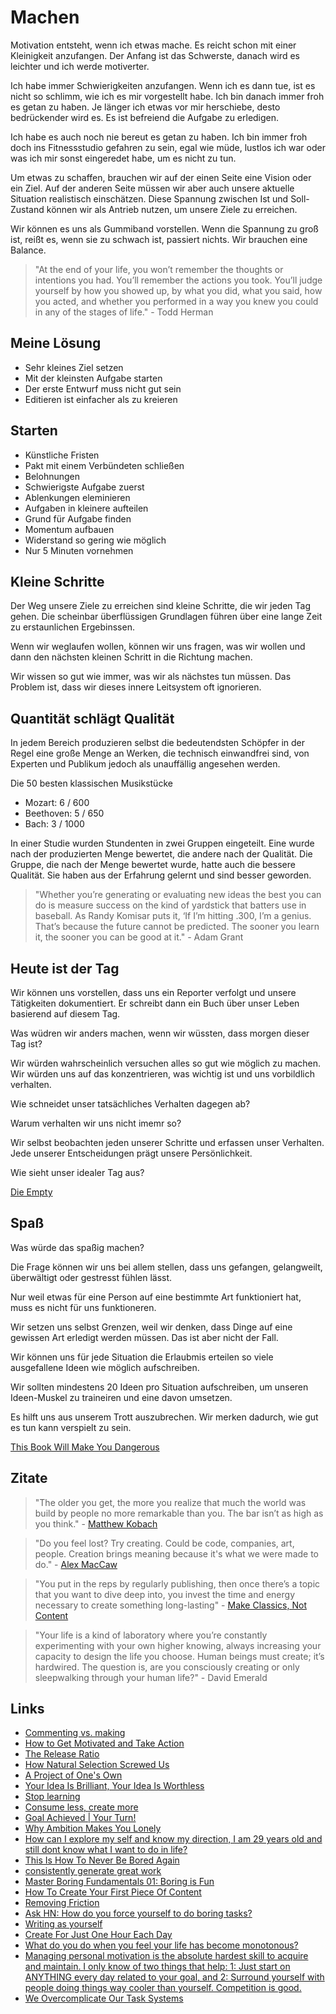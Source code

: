 # Machen

Motivation entsteht, wenn ich etwas mache. Es reicht schon mit einer Kleinigkeit anzufangen. Der Anfang ist das Schwerste, danach wird es leichter und ich werde motiverter.

Ich habe immer Schwierigkeiten anzufangen. Wenn ich es dann tue, ist es nicht so schlimm, wie ich es mir vorgestellt habe. Ich bin danach immer froh es getan zu haben. Je länger ich etwas vor mir herschiebe, desto bedrückender wird es. Es ist befreiend die Aufgabe zu erledigen.

Ich habe es auch noch nie bereut es getan zu haben. Ich bin immer froh doch ins Fitnessstudio gefahren zu sein, egal wie müde, lustlos ich war oder was ich mir sonst eingeredet habe, um es nicht zu tun.

Um etwas zu schaffen, brauchen wir auf der einen Seite eine Vision oder ein Ziel. Auf der anderen Seite müssen wir aber auch unsere aktuelle Situation realistisch einschätzen. Diese Spannung zwischen Ist und Soll-Zustand können wir als Antrieb nutzen, um unsere Ziele zu erreichen.

Wir können es uns als Gummiband vorstellen. Wenn die Spannung zu groß ist, reißt es, wenn sie zu schwach ist, passiert nichts. Wir brauchen eine Balance.

> "At the end of your life, you won’t remember the thoughts or intentions you had. You’ll remember the actions you took. You’ll judge yourself by how you showed up, by what you did, what you said, how you acted, and whether you performed in a way you knew you could in any of the stages of life." - Todd Herman

## Meine Lösung

- Sehr kleines Ziel setzen
- Mit der kleinsten Aufgabe starten
- Der erste Entwurf muss nicht gut sein
- Editieren ist einfacher als zu kreieren

## Starten

- Künstliche Fristen
- Pakt mit einem Verbündeten schließen
- Belohnungen
- Schwierigste Aufgabe zuerst
- Ablenkungen eleminieren
- Aufgaben in kleinere aufteilen
- Grund für Aufgabe finden
- Momentum aufbauen
- Widerstand so gering wie möglich
- Nur 5 Minuten vornehmen

## Kleine Schritte

Der Weg unsere Ziele zu erreichen sind kleine Schritte, die wir jeden Tag gehen. Die scheinbar überflüssigen Grundlagen führen über eine lange Zeit zu erstaunlichen Ergebinssen.

Wenn wir weglaufen wollen, können wir uns fragen, was wir wollen und dann den nächsten kleinen Schritt in die Richtung machen.

Wir wissen so gut wie immer, was wir als nächstes tun müssen. Das Problem ist, dass wir dieses innere Leitsystem oft ignorieren.

## Quantität schlägt Qualität

In jedem Bereich produzieren selbst die bedeutendsten Schöpfer in der Regel eine große Menge an Werken, die technisch einwandfrei sind, von Experten und Publikum jedoch als unauffällig angesehen werden.

Die 50 besten klassischen Musikstücke

- Mozart: 6 / 600
- Beethoven: 5 / 650
- Bach: 3 / 1000

In einer Studie wurden Stundenten in zwei Gruppen eingeteilt. Eine wurde nach der produzierten Menge bewertet, die andere nach der Qualität. Die Gruppe, die nach der Menge bewertet wurde, hatte auch die bessere Qualität. Sie haben aus der Erfahrung gelernt und sind besser geworden.

> "Whether you’re generating or evaluating new ideas the best you can do is measure success on the kind of yardstick that batters use in baseball. As Randy Komisar puts it, ‘If I’m hitting .300, I’m a genius. That’s because the future cannot be predicted. The sooner you learn it, the sooner you can be good at it." - Adam Grant

## Heute ist der Tag

Wir können uns vorstellen, dass uns ein Reporter verfolgt und unsere Tätigkeiten dokumentiert. Er schreibt dann ein Buch über unser Leben basierend auf diesem Tag.

Was wüdren wir anders machen, wenn wir wüssten, dass morgen dieser Tag ist?

Wir würden wahrscheinlich versuchen alles so gut wie möglich zu machen. Wir würden uns auf das konzentrieren, was wichtig ist und uns vorbildlich verhalten.

Wie schneidet unser tatsächliches Verhalten dagegen ab?

Warum verhalten wir uns nicht imemr so?

Wir selbst beobachten jeden unserer Schritte und erfassen unser Verhalten. Jede unserer Entscheidungen prägt unsere Persönlichkeit.

Wie sieht unser idealer Tag aus?

[Die Empty](https://www.goodreads.com/book/show/16158560-die-empty)

## Spaß

Was würde das spaßig machen?

Die Frage können wir uns bei allem stellen, dass uns gefangen, gelangweilt, überwältigt oder gestresst fühlen lässt.

Nur weil etwas für eine Person auf eine bestimmte Art funktioniert hat, muss es nicht für uns funktioneren. 

Wir setzen uns selbst Grenzen, weil wir denken, dass Dinge auf eine gewissen Art erledigt werden müssen. Das ist aber nicht der Fall.

Wir können uns für jede Situation die Erlaubmis erteilen so viele ausgefallene Ideen wie möglich aufschreiben. 

Wir sollten mindestens 20 Ideen pro Situation aufschreiben, um unseren Ideen-Muskel zu traineiren und eine davon umsetzen. 

Es hilft uns aus unserem Trott auszubrechen. Wir merken dadurch, wie gut es tun kann verspielt zu sein.

[This Book Will Make You Dangerous](https://www.goodreads.com/book/show/53581047-this-book-will-make-you-dangerous)

## Zitate

> "The older you get, the more you realize that much the world was build by people no more remarkable than you. The bar isn’t as high as you think." - [Matthew Kobach](https://twitter.com/mkobach/status/1379237073194991623)

> "Do you feel lost? Try creating. Could be code, companies, art, people. Creation brings meaning because it's what we were made to do." - [Alex MacCaw](https://twitter.com/maccaw/status/1398325800705855492)

> "You put in the reps by regularly publishing, then once there’s a topic that you want to dive deep into, you invest the time and energy necessary to create something long-lasting" - [Make Classics, Not Content](https://moretothat.com/make-classics-not-content/)

> "Your life is a kind of laboratory where you’re constantly experimenting with your own higher knowing, always increasing your capacity to design the life you choose. Human beings must create; it’s hardwired. The question is, are you consciously creating or only sleepwalking through your human life?" - David Emerald

## Links

- [Commenting vs. making](https://chiefofstuff.substack.com/p/commenting-vs-making)
- [How to Get Motivated and Take Action](https://markmanson.net/how-to-get-motivated)
- [The Release Ratio](https://moretothat.com/release-ratio/)
- [How Natural Selection Screwed Us](https://moretothat.com/how-natural-selection-screwed-us/)
- [A Project of One's Own](http://paulgraham.com/own.html)
- [Your Idea Is Brilliant, Your Idea Is Worthless](https://stonemaiergames.com/kickstarter-lesson-204-your-idea-is-brilliant-your-idea-is-worthless/)
- [Stop learning](https://www.nashvail.me/blog/stop-learning)
- [Consume less, create more](https://blog.tjcx.me/p/consume-less-create-more)
- [Goal Achieved | Your Turn!](https://www.youtube.com/watch?v=P9u-8wjcU2s)
- [Why Ambition Makes You Lonely](https://www.youtube.com/watch?v=3xzEUQg3LDo)
- [How can I explore my self and know my direction, I am 29 years old and still dont know what I want to do in life?](https://qr.ae/pGcL8W)
- [This Is How To Never Be Bored Again](https://www.bakadesuyo.com/2021/09/bored/)
- [consistently generate great work](https://twitter.com/Julian/status/1457422738491011079)
- [Master Boring Fundamentals 01: Boring is Fun](https://jamesstuber.com/boring-is-fun/)
- [How To Create Your First Piece Of Content](https://www.youtube.com/watch?v=qPTPJGzZGPY)
- [Removing Friction](https://tynan.com/friction/)
- [Ask HN: How do you force yourself to do boring tasks?](https://news.ycombinator.com/item?id=29725668)
- [Writing as yourself](https://notebook.drmaciver.com/posts/2022-01-07-14:02.html)
- [Create For Just One Hour Each Day](https://moretothat.com/create-for-just-one-hour-each-day/)
- [What do you do when you feel your life has become monotonous?](https://qr.ae/pvsZC5)
- [Managing personal motivation is the absolute hardest skill to acquire and maintain. I only know of two things that help: 1: Just start on ANYTHING every day related to your goal, and 2: Surround yourself with people doing things way cooler than yourself. Competition is good.](https://twitter.com/slimsag/status/1524418178587054080)
- [We Overcomplicate Our Task Systems](https://zenhabits.net/overcomplicated-task-systems/)